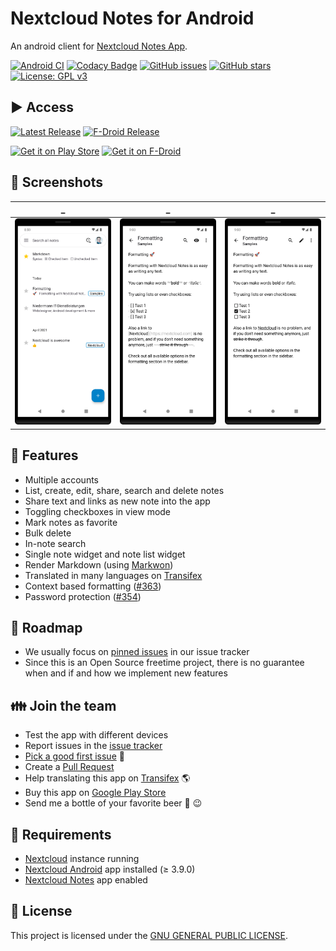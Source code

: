 <!--
 ~ SPDX-FileCopyrightText: 2015-2024 Nextcloud GmbH and Nextcloud contributors
 ~ SPDX-FileCopyrightText: 2015-2024 Stefan Niedermann <info@niedermann.it>
 ~ SPDX-License-Identifier: GPL-3.0-or-later
-->
# Nextcloud Notes for Android
An android client for [Nextcloud Notes App](https://github.com/nextcloud/notes/).

[![Android CI](https://github.com/nextcloud/notes-android/actions/workflows/android.yml/badge.svg)](https://github.com/nextcloud/notes-android/actions/workflows/android.yml)
[![Codacy Badge](https://app.codacy.com/project/badge/Grade/997fa10faefe4904b7bdf730734f151a)](https://app.codacy.com/gh/nextcloud/notes-android/dashboard?utm_source=gh&utm_medium=referral&utm_content=&utm_campaign=Badge_grade)
[![GitHub issues](https://img.shields.io/github/issues/nextcloud/notes-android.svg)](https://github.com/nextcloud/notes-android/issues)
[![GitHub stars](https://img.shields.io/github/stars/nextcloud/notes-android.svg)](https://github.com/nextcloud/notes-android/stargazers)
[![License: GPL v3](https://img.shields.io/badge/License-GPL%20v3-blue.svg)](https://www.gnu.org/licenses/gpl-3.0)

## :arrow_forward: Access

[![Latest Release](https://img.shields.io/github/v/tag/nextcloud/notes-android?label=latest+release&sort=semver)](https://github.com/nextcloud/notes-android/tags)
[![F-Droid Release](https://img.shields.io/f-droid/v/it.niedermann.owncloud.notes)](https://f-droid.org/de/packages/it.niedermann.owncloud.notes/)

[<img src="https://play.google.com/intl/en_us/badges/images/generic/en_badge_web_generic.png"
      alt="Get it on Play Store"
      height="80">](https://play.google.com/store/apps/details?id=it.niedermann.owncloud.notes)
[<img src="https://f-droid.org/badge/get-it-on.png"
      alt="Get it on F-Droid"
      height="80">](https://f-droid.org/repository/browse/?fdid=it.niedermann.owncloud.notes)

## :eyes: Screenshots

| _ | _ | _ |
| :--: | :--: | :--: |
| ![Screenshot of list view](/fastlane/metadata/android/en-US/images/phoneScreenshots/2.png) | ![Screenshot of edit mode](/fastlane/metadata/android/en-US/images/phoneScreenshots/3.png) | ![Screenshot of preview](/fastlane/metadata/android/en-US/images/phoneScreenshots/4.png) |

## :rocket: Features
  * Multiple accounts
  * List, create, edit, share, search and delete notes
  * Share text and links as new note into the app
  * Toggling checkboxes in view mode
  * Mark notes as favorite
  * Bulk delete
  * In-note search
  * Single note widget and note list widget
  * Render Markdown (using [Markwon](https://noties.io/Markwon))
  * Translated in many languages on [Transifex](https://app.transifex.com/nextcloud/nextcloud/android-notes/)
  * Context based formatting ([#363](https://github.com/nextcloud/notes-android/issues/363))
  * Password protection ([#354](https://github.com/nextcloud/notes-android/issues/354))

## :checkered_flag: Roadmap
  * We usually focus on [pinned issues](https://github.com/nextcloud/notes-android/issues) in our issue tracker
  * Since this is an Open Source freetime project, there is no guarantee when and if and how we implement new features

## :family: Join the team
  * Test the app with different devices
  * Report issues in the [issue tracker](https://github.com/nextcloud/notes-android/issues)
  * [Pick a good first issue](https://github.com/nextcloud/notes-android/labels/Good%20first%20issue) :notebook:
  * Create a [Pull Request](https://opensource.guide/how-to-contribute/#opening-a-pull-request)
  * Help translating this app on [Transifex](https://app.transifex.com/nextcloud/nextcloud/android-notes/) 🌎
  * Buy this app on [Google Play Store](https://play.google.com/store/apps/details?id=it.niedermann.owncloud.notes)
  * Send me a bottle of your favorite beer :beers: :wink:

## :link: Requirements
  * [Nextcloud](https://nextcloud.com/) instance running
  * [Nextcloud Android](https://github.com/nextcloud/android) app installed (≥ 3.9.0)
  * [Nextcloud Notes](https://github.com/nextcloud/notes) app enabled

## :notebook: License
This project is licensed under the [GNU GENERAL PUBLIC LICENSE](/LICENSE).
